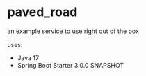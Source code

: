 # paved_road
an example service to use right out of the box

uses:
* Java 17
* Spring Boot Starter 3.0.0 SNAPSHOT
